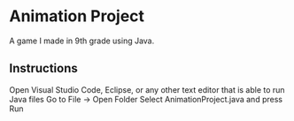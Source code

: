 Animation Project
=========
A game I made in 9th grade using Java.

Instructions
------------

Open Visual Studio Code, Eclipse, or any other text editor that is able to run Java files
Go to File -> Open Folder
Select AnimationProject.java and press Run
